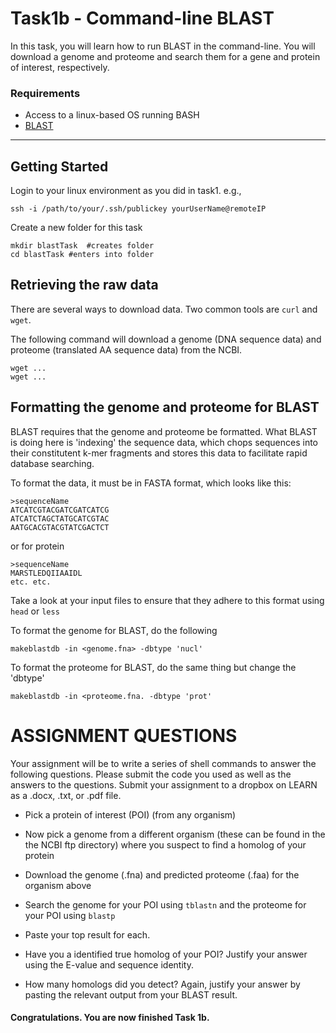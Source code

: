 # Task1b - Command-line BLAST

In this task, you will learn how to run BLAST in the command-line. You will download a genome and proteome and search them for a gene and protein of interest, respectively.

### Requirements

* Access to a linux-based OS running BASH
* [BLAST](https://blast.ncbi.nlm.nih.gov/Blast.cgi?CMD=Web&PAGE_TYPE=BlastDocs&DOC_TYPE=Download)

---

## Getting Started

Login to your linux environment as you did in task1. e.g.,

```
ssh -i /path/to/your/.ssh/publickey yourUserName@remoteIP
```

Create a new folder for this task

```
mkdir blastTask  #creates folder
cd blastTask #enters into folder
```

## Retrieving the raw data

There are several ways to download data. Two common tools are `curl` and `wget`.

The following command will download a genome (DNA sequence data) and proteome (translated AA sequence data) from the NCBI.

```
wget ...
wget ...

```

## Formatting the genome and proteome for BLAST

BLAST requires that the genome and proteome be formatted. What BLAST is doing here is 'indexing' the sequence data, which chops sequences into their constitutent k-mer fragments and stores this data to facilitate rapid database searching.

To format the data, it must be in FASTA format, which looks like this:

```
>sequenceName
ATCATCGTACGATCGATCATCG
ATCATCTAGCTATGCATCGTAC
AATGCACGTACGTATCGACTCT
```
or for protein
```
>sequenceName
MARSTLEDQIIAAIDL
etc. etc.
```

Take a look at your input files to ensure that they adhere to this format using `head` or `less`

To format the genome for BLAST, do the following

```
makeblastdb -in <genome.fna> -dbtype 'nucl'
```

To format the proteome for BLAST, do the same thing but change the 'dbtype'

```
makeblastdb -in <proteome.fna. -dbtype 'prot'
```


# ASSIGNMENT QUESTIONS

Your assignment will be to write a series of shell commands to answer the following questions. Please submit the code you used as well as the answers to the questions. Submit your assignment to a dropbox on LEARN as a .docx, .txt, or .pdf file.

* Pick a protein of interest (POI) (from any organism)

* Now pick a genome from a different organism (these can be found in the the NCBI ftp directory) where you suspect to find a homolog of your protein

* Download the genome (.fna) and predicted proteome (.faa) for the organism above

* Search the genome for your POI using `tblastn` and the proteome for your POI using `blastp`

* Paste your top result for each.

* Have you a identified true homolog of your POI? Justify your answer using the E-value and sequence identity.

* How many homologs did you detect? Again, justify your answer by pasting the relevant output from your BLAST result.




#### Congratulations. You are now finished Task 1b.

